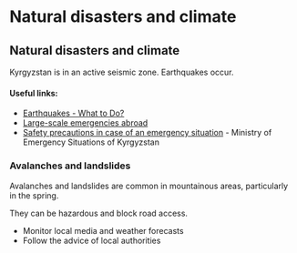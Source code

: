 # Natural disasters and climate

## Natural disasters and climate

Kyrgyzstan is in an active seismic zone. Earthquakes occur.

#### Useful links:

* [Earthquakes - What to Do?](https://www.getprepared.gc.ca/cnt/rsrcs/pblctns/rthqks-wtd/index-en.aspx)
* [Large-scale emergencies abroad](https://travel.gc.ca/assistance/emergency-info/large-scale-emergencies-abroad)
* [Safety precautions in case of an emergency situation](http://en.mes.kg/) - Ministry of Emergency Situations of Kyrgyzstan

### Avalanches and landslides

Avalanches and landslides are common in mountainous areas, particularly in the spring.

They can be hazardous and block road access.

* Monitor local media and weather forecasts
* Follow the advice of local authorities